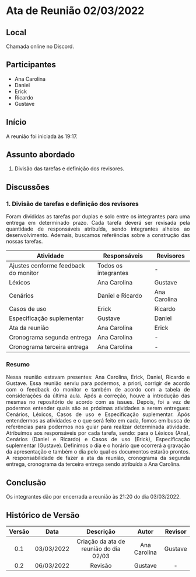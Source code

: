 # Ata de Reunião 02/03/2022

## Local

Chamada online no Discord.

## Participantes

- Ana Carolina
- Daniel
- Erick
- Ricardo
- Gustave

## Início

A reunião foi iniciada às 19:17.

## Assunto abordado

1. Divisão das tarefas e definição dos revisores.

## Discussões

### 1. Divisão de tarefas e definição dos revisores

<p style="text-align: justify;">Foram divididas as tarefas por duplas e solo entre os integrantes para uma entrega em determinado prazo. Cada tarefa deverá ser revisada pela quantidade de responsáveis atribuída, sendo integrantes alheios ao desenvolvimento. Ademais, buscamos referências sobre a construção das nossas tarefas.
</p>

| Atividade                            | Responsáveis         | Revisores    |
| ------------------------------------ | -------------------- | ------------ |
| Ajustes conforme feedback do monitor | Todos os integrantes | -            |
| Léxicos                              | Ana Carolina         | Gustave      |
| Cenários                             | Daniel e Ricardo     | Ana Carolina |
| Casos de uso                         | Erick                | Ricardo      |
| Especificação suplementar            | Gustave              | Daniel       |
| Ata da reunião                       | Ana Carolina         | Erick        |
| Cronograma segunda entrega           | Ana Carolina         | -            |
| Cronograma terceira entrega          | Ana Carolina         | -            |

### Resumo

<p style="text-align: justify;">
Nessa reunião estavam presentes: Ana Carolina, Erick, Daniel, Ricardo e Gustave. Essa reunião serviu para podermos, a priori, corrigir de acordo com o feedback do monitor e também de acordo com a tabela de considerações da última aula. Após a correção, houve a introdução das mesmas no repositório de acordo com as issues. Depois, foi a vez de podermos entender quais são as próximas atividades a serem entregues: Cenários, Léxicos, Casos de uso e Especificação suplementar. Após entendermos as atividades e o que será feito em cada, fomos em busca de referências para podermos nos guiar para realizar determinada atividade. Atribuímos aos responsáveis por cada tarefa, sendo: para o Léxicos (Ana), Cenários (Daniel e Ricardo) e Casos de uso (Erick), Especificação suplementar (Gustave). Definimos o dia e o horário que ocorrerá a gravação da apresentação e também o dia pelo qual os documentos estarão prontos. A responsabilidade de fazer a ata da reunião, cronograma da segunda entrega, cronograma da terceira entrega sendo atribuída a Ana Carolina.
</p>

## Conclusão

Os integrantes dão por encerrada a reunião às 21:20 do dia 03/03/2022.

## Histórico de Versão

| Versão |    Data    |               Descrição                |    Autor     | Revisor |
| :----: | :--------: | :------------------------------------: | :----------: | :-----: |
|  0.1   | 03/03/2022 | Criação da ata de reunião do dia 02/03 | Ana Carolina | Gustave |
|  0.2   | 06/03/2022 |                Revisão                 |   Gustave    |    -    |
